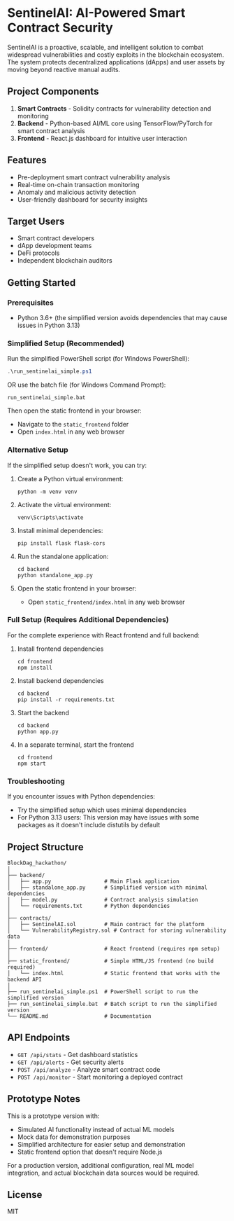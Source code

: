 # SentinelAI: AI-Powered Smart Contract Security

SentinelAI is a proactive, scalable, and intelligent solution to combat widespread vulnerabilities and costly exploits in the blockchain ecosystem. The system protects decentralized applications (dApps) and user assets by moving beyond reactive manual audits.

## Project Components

1. **Smart Contracts** - Solidity contracts for vulnerability detection and monitoring
2. **Backend** - Python-based AI/ML core using TensorFlow/PyTorch for smart contract analysis
3. **Frontend** - React.js dashboard for intuitive user interaction

## Features

- Pre-deployment smart contract vulnerability analysis
- Real-time on-chain transaction monitoring
- Anomaly and malicious activity detection
- User-friendly dashboard for security insights

## Target Users

- Smart contract developers
- dApp development teams
- DeFi protocols
- Independent blockchain auditors

## Getting Started

### Prerequisites
- Python 3.6+ (the simplified version avoids dependencies that may cause issues in Python 3.13)

### Simplified Setup (Recommended)

Run the simplified PowerShell script (for Windows PowerShell):
```powershell
.\run_sentinelai_simple.ps1
```

OR use the batch file (for Windows Command Prompt):
```
run_sentinelai_simple.bat
```

Then open the static frontend in your browser:
- Navigate to the `static_frontend` folder
- Open `index.html` in any web browser

### Alternative Setup

If the simplified setup doesn't work, you can try:

1. Create a Python virtual environment:
   ```
   python -m venv venv
   ```

2. Activate the virtual environment:
   ```
   venv\Scripts\activate
   ```

3. Install minimal dependencies:
   ```
   pip install flask flask-cors
   ```

4. Run the standalone application:
   ```
   cd backend
   python standalone_app.py
   ```

5. Open the static frontend in your browser:
   - Open `static_frontend/index.html` in any web browser

### Full Setup (Requires Additional Dependencies)

For the complete experience with React frontend and full backend:

1. Install frontend dependencies
   ```
   cd frontend
   npm install
   ```

2. Install backend dependencies
   ```
   cd backend
   pip install -r requirements.txt
   ```

3. Start the backend
   ```
   cd backend
   python app.py
   ```

4. In a separate terminal, start the frontend
   ```
   cd frontend
   npm start
   ```

### Troubleshooting

If you encounter issues with Python dependencies:
- Try the simplified setup which uses minimal dependencies
- For Python 3.13 users: This version may have issues with some packages as it doesn't include distutils by default

## Project Structure

```
BlockDag_hackathon/
│
├── backend/
│   ├── app.py                 # Main Flask application
│   ├── standalone_app.py      # Simplified version with minimal dependencies
│   ├── model.py               # Contract analysis simulation
│   └── requirements.txt       # Python dependencies
│
├── contracts/
│   ├── SentinelAI.sol         # Main contract for the platform
│   └── VulnerabilityRegistry.sol # Contract for storing vulnerability data
│
├── frontend/                  # React frontend (requires npm setup)
│
├── static_frontend/           # Simple HTML/JS frontend (no build required)
│   └── index.html             # Static frontend that works with the backend API
│
├── run_sentinelai_simple.ps1  # PowerShell script to run the simplified version
├── run_sentinelai_simple.bat  # Batch script to run the simplified version
└── README.md                  # Documentation
```

## API Endpoints

- `GET /api/stats` - Get dashboard statistics
- `GET /api/alerts` - Get security alerts
- `POST /api/analyze` - Analyze smart contract code
- `POST /api/monitor` - Start monitoring a deployed contract

## Prototype Notes

This is a prototype version with:
- Simulated AI functionality instead of actual ML models
- Mock data for demonstration purposes
- Simplified architecture for easier setup and demonstration
- Static frontend option that doesn't require Node.js

For a production version, additional configuration, real ML model integration, and actual blockchain data sources would be required.

## License
MIT
